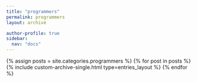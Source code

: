 ```yaml
---
title: "programmers"
permalink: programmers
layout: archive

author-profile: true
sidebar:
  nav: "docs"
---
```


{% assign posts = site.categories.programmers %}
{% for post in posts %}
  {% include custom-archive-single.html type=entries_layout %}
{% endfor %}